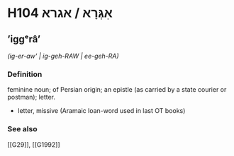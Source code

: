 # H104 אִגְּרָא / אגרא

## ʼiggᵉrâʼ

_(ig-er-aw' | ig-geh-RAW | ee-ɡeh-RA)_

### Definition

feminine noun; of Persian origin; an epistle (as carried by a state courier or postman); letter.

- letter, missive (Aramaic loan-word used in last OT books)
### See also

[[G29]], [[G1992]]

